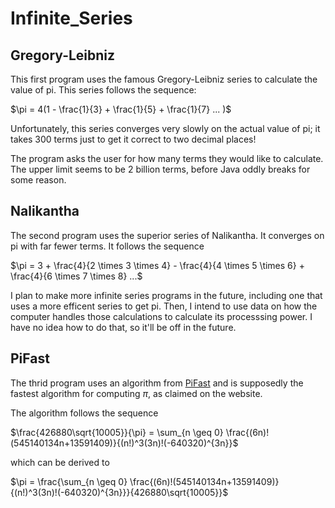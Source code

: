 # Infinite_Series
## Gregory-Leibniz
This first program uses the famous Gregory-Leibniz series to calculate the value of pi. This series follows the sequence:

$\pi = 4(1 - \frac{1}{3} + \frac{1}{5} + \frac{1}{7} ... )$

Unfortunately, this series converges very slowly on the actual value of pi; it takes 300 terms just to get it correct to two decimal places!

The program asks the user for how many terms they would like to calculate. The upper limit seems to be 2 billion terms, before Java oddly breaks for some reason. 

## Nalikantha
The second program uses the superior series of Nalikantha. It converges on pi with far fewer terms. It follows the sequence

$\pi = 3 + \frac{4}{2 \times 3 \times 4} - \frac{4}{4 \times 5 \times 6} + \frac{4}{6 \times 7 \times 8} ...$

I plan to make more infinite series programs in the future, including one that uses a more efficent series to get pi. Then, I intend to use data on how the computer handles those calculations to calculate its processsing power. I have no idea how to do that, so it'll be off in the future.

## PiFast
The thrid program uses an algorithm from [PiFast](http://numbers.computation.free.fr/Constants/PiProgram/pifast.html) and is supposedly the fastest algorithm for computing $\pi$, as claimed on the website.

The algorithm follows the sequence

$\frac{426880\sqrt{10005}}{\pi} = \sum_{n \geq 0} \frac{(6n)!(545140134n+13591409)}{(n!)^3(3n)!(-640320)^{3n}}$

which can be derived to

$\pi = \frac{\sum_{n \geq 0} \frac{(6n)!(545140134n+13591409)}{(n!)^3(3n)!(-640320)^{3n}}}{426880\sqrt{10005}}$
